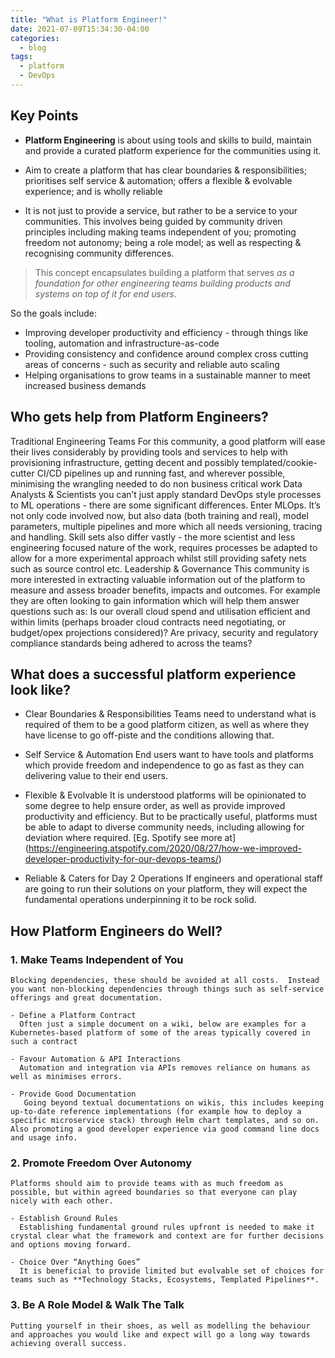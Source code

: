 ```yaml
---
title: "What is Platform Engineer!"
date: 2021-07-09T15:34:30-04:00
categories:
  - blog
tags:
  - platform
  - DevOps
---
```

## Key Points
- **Platform Engineering** is about using tools and skills to build, maintain and provide a curated platform experience for the communities using it.


- Aim to create a platform that has clear boundaries & responsibilities; prioritises self service & automation; offers a flexible & evolvable experience; and is wholly reliable
- It is not just to provide a service, but rather to be a service to your communities. This involves being guided by community driven principles including making teams independent of you; promoting freedom not autonomy; being a role model; as well as respecting & recognising community differences.

> This concept encapsulates building a platform that serves *as a foundation for other engineering teams building products and systems on top of it for end users*.

So the goals include:
- Improving developer productivity and efficiency - through things like tooling, automation and infrastructure-as-code 
- Providing consistency and confidence around complex cross cutting areas of concerns - such as security and reliable auto scaling 
- Helping organisations to grow teams in a sustainable manner to meet increased business demands 

## Who gets help from Platform Engineers?
Traditional Engineering Teams 
  For this community, a good platform will ease their lives considerably by providing tools and services to help with provisioning infrastructure, getting decent and possibly templated/cookie-cutter CI/CD pipelines up and running fast, and wherever possible, minimising the wrangling needed to do non business critical work
Data Analysts & Scientists 
  you can’t just apply standard DevOps style processes to ML operations - there are some significant differences. Enter MLOps. It’s not only code involved now, but also data (both training and real), model parameters, multiple pipelines and more which all needs versioning, tracing and handling. Skill sets also differ vastly - the more scientist and less engineering focused nature of the work, requires processes be adapted to allow for a more experimental approach whilst still providing safety nets such as source control etc.
Leadership & Governance
  This community is more interested in extracting valuable information out of the platform to measure and assess broader benefits, impacts and outcomes. For example they are often looking to gain information which will help them answer questions such as: Is our overall cloud spend and utilisation efficient and within limits (perhaps broader cloud contracts need negotiating, or budget/opex projections considered)? Are privacy, security and regulatory compliance standards being adhered to across the teams?

  ## What does a successful platform experience look like?

  - Clear Boundaries & Responsibilities
    Teams need to understand what is required of them to be a good platform citizen, as well as where they have license to go off-piste and the conditions allowing that. 

  - Self Service & Automation
    End users want to have tools and platforms which provide freedom and independence to go as fast as they can delivering value to their end users.
  
  - Flexible & Evolvable
    It is understood platforms will be opinionated to some degree to help ensure order, as well as provide improved productivity and efficiency. But to be practically useful, platforms must be able to adapt to diverse community needs, including allowing for deviation where required. [Eg. Spotify see more at] (https://engineering.atspotify.com/2020/08/27/how-we-improved-developer-productivity-for-our-devops-teams/) 

  -  Reliable & Caters for Day 2 Operations
    If engineers and operational staff are going to run their solutions on your platform, they will expect the fundamental operations underpinning it to be rock solid. 

 ## How Platform Engineers do Well?

  ### 1. Make Teams Independent of You 
    Blocking dependencies, these should be avoided at all costs.  Instead you want non-blocking dependencies through things such as self-service offerings and great documentation.

    - Define a Platform Contract 
      Often just a simple document on a wiki, below are examples for a Kubernetes-based platform of some of the areas typically covered in such a contract

    - Favour Automation & API Interactions 
      Automation and integration via APIs removes reliance on humans as well as minimises errors.

    - Provide Good Documentation
       Going beyond textual documentations on wikis, this includes keeping up-to-date reference implementations (for example how to deploy a specific microservice stack) through Helm chart templates, and so on. Also promoting a good developer experience via good command line docs and usage info.

  ### 2. Promote Freedom Over Autonomy  

    Platforms should aim to provide teams with as much freedom as possible, but within agreed boundaries so that everyone can play nicely with each other.

    - Establish Ground Rules
      Establishing fundamental ground rules upfront is needed to make it crystal clear what the framework and context are for further decisions and options moving forward.
    
    - Choice Over “Anything Goes” 
      It is beneficial to provide limited but evolvable set of choices for teams such as **Technology Stacks, Ecosystems, Templated Pipelines**. 

  ### 3. Be A Role Model & Walk The Talk
    Putting yourself in their shoes, as well as modelling the behaviour and approaches you would like and expect will go a long way towards achieving overall success.